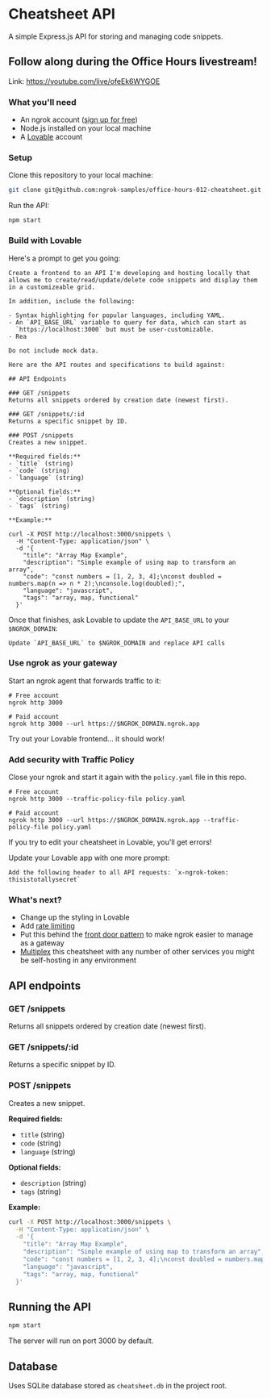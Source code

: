 # Cheatsheet API

A simple Express.js API for storing and managing code snippets.

## Follow along during the Office Hours livestream!

Link: https://youtube.com/live/ofeEk6WYGOE

### What you'll need

- An ngrok account ([sign up for free](https://dashboard.ngrok.com/signup))
- Node.js installed on your local machine
- A [Lovable](https://lovable.dev) account

### Setup

Clone this repository to your local machine:

```bash
git clone git@github.com:ngrok-samples/office-hours-012-cheatsheet.git
```

Run the API:

```
npm start
```

### Build with Lovable

Here's a prompt to get you going:

```
Create a frontend to an API I'm developing and hosting locally that allows me to create/read/update/delete code snippets and display them in a customizeable grid.

In addition, include the following:

- Syntax highlighting for popular languages, including YAML.
- An `API_BASE_URL` variable to query for data, which can start as
  `https://localhost:3000` but must be user-customizable.
- Rea

Do not include mock data.

Here are the API routes and specifications to build against:

## API Endpoints

### GET /snippets
Returns all snippets ordered by creation date (newest first).

### GET /snippets/:id
Returns a specific snippet by ID.

### POST /snippets
Creates a new snippet.

**Required fields:**
- `title` (string)
- `code` (string)
- `language` (string)

**Optional fields:**
- `description` (string)
- `tags` (string)

**Example:**

curl -X POST http://localhost:3000/snippets \
  -H "Content-Type: application/json" \
  -d '{
    "title": "Array Map Example",
    "description": "Simple example of using map to transform an array",
    "code": "const numbers = [1, 2, 3, 4];\nconst doubled = 
numbers.map(n => n * 2);\nconsole.log(doubled);",
    "language": "javascript",
    "tags": "array, map, functional"
  }'
```

Once that finishes, ask Lovable to update the `API_BASE_URL` to your `$NGROK_DOMAIN`:

```
Update `API_BASE_URL` to $NGROK_DOMAIN and replace API calls 
```

### Use ngrok as your gateway

Start an ngrok agent that forwards traffic to it:

```
# Free account
ngrok http 3000

# Paid account
ngrok http 3000 --url https://$NGROK_DOMAIN.ngrok.app
```

Try out your Lovable frontend... it should work!

### Add security with Traffic Policy

Close your ngrok and start it again with the `policy.yaml` file in this repo.

```
# Free account
ngrok http 3000 --traffic-policy-file policy.yaml

# Paid account
ngrok http 3000 --url https://$NGROK_DOMAIN.ngrok.app --traffic-policy-file policy.yaml
```

If you try to edit your cheatsheet in Lovable, you'll get errors!

Update your Lovable app with one more prompt:

```
Add the following header to all API requests: `x-ngrok-token: thisistotallysecret`
```

### What's next?

- Change up the styling in Lovable
- Add [rate limiting](https://ngrok.com/docs/traffic-policy/actions/rate-limit/)
- Put this behind the [front door
  pattern](https://ngrok.com/docs/universal-gateway/examples/front-door-pattern/)
  to make ngrok easier to manage as a gateway
- [Multiplex](https://ngrok.com/docs/universal-gateway/examples/multiplex/) this cheatsheet with any number of other services you might be self-hosting in any environment

## API endpoints

### GET /snippets
Returns all snippets ordered by creation date (newest first).

### GET /snippets/:id
Returns a specific snippet by ID.

### POST /snippets
Creates a new snippet.

**Required fields:**
- `title` (string)
- `code` (string) 
- `language` (string)

**Optional fields:**
- `description` (string)
- `tags` (string)

**Example:**
```bash
curl -X POST http://localhost:3000/snippets \
  -H "Content-Type: application/json" \
  -d '{
    "title": "Array Map Example",
    "description": "Simple example of using map to transform an array",
    "code": "const numbers = [1, 2, 3, 4];\nconst doubled = numbers.map(n => n * 2);\nconsole.log(doubled);",
    "language": "javascript",
    "tags": "array, map, functional"
  }'
```

## Running the API

```bash
npm start
```

The server will run on port 3000 by default.

## Database

Uses SQLite database stored as `cheatsheet.db` in the project root.
